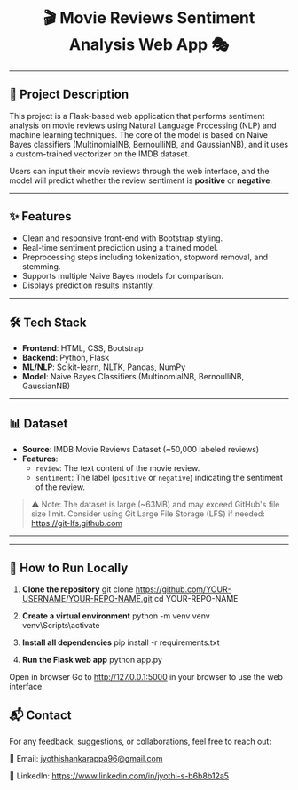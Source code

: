 <!-- PROJECT TITLE -->
<h1 align="center">🎬 Movie Reviews Sentiment Analysis Web App 🎭</h1>

---

<!-- PROJECT DESCRIPTION -->
## 📌 Project Description
This project is a Flask-based web application that performs sentiment analysis on movie reviews using Natural Language Processing (NLP) and machine learning techniques. The core of the model is based on Naive Bayes classifiers (MultinomialNB, BernoulliNB, and GaussianNB), and it uses a custom-trained vectorizer on the IMDB dataset. 

Users can input their movie reviews through the web interface, and the model will predict whether the review sentiment is **positive** or **negative**.

---

<!-- FEATURES -->
## ✨ Features
- Clean and responsive front-end with Bootstrap styling.
- Real-time sentiment prediction using a trained model.
- Preprocessing steps including tokenization, stopword removal, and stemming.
- Supports multiple Naive Bayes models for comparison.
- Displays prediction results instantly.

---

<!-- TECH STACK -->
## 🛠️ Tech Stack
- **Frontend**: HTML, CSS, Bootstrap
- **Backend**: Python, Flask
- **ML/NLP**: Scikit-learn, NLTK, Pandas, NumPy
- **Model**: Naive Bayes Classifiers (MultinomialNB, BernoulliNB, GaussianNB)

---

<!-- DATASET -->
## 📊 Dataset
- **Source**: IMDB Movie Reviews Dataset (~50,000 labeled reviews)
- **Features**:
  - `review`: The text content of the movie review.
  - `sentiment`: The label (`positive` or `negative`) indicating the sentiment of the review.

> ⚠️ Note: The dataset is large (~63MB) and may exceed GitHub's file size limit. Consider using Git Large File Storage (LFS) if needed: https://git-lfs.github.com

---
---

<!-- INSTALLATION AND RUNNING -->
## 🚀 How to Run Locally

1. **Clone the repository**
   git clone https://github.com/YOUR-USERNAME/YOUR-REPO-NAME.git
   cd YOUR-REPO-NAME

2. **Create a virtual environment**
  python -m venv venv
  venv\Scripts\activate 
  
3. **Install all dependencies**
  pip install -r requirements.txt
  
4. **Run the Flask web app**
  python app.py
  
  Open in browser
  Go to http://127.0.0.1:5000 in your browser to use the web interface.

<!-- CONTACT -->
## 📬 Contact

For any feedback, suggestions, or collaborations, feel free to reach out:

📧 Email: jyothishankarappa96@gmail.com

💼 LinkedIn: https://www.linkedin.com/in/jyothi-s-b6b8b12a5

